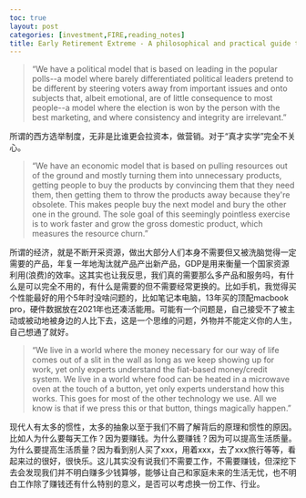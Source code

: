 ```yaml
---
toc: true
layout: post
categories: [investment,FIRE,reading_notes]
title: Early Retirement Extreme - A philosophical and practical guide to financial independence - 8
---
```

> “We have a political model that is based on leading in the popular polls--a model where barely differentiated political leaders pretend to be different by steering voters away from important issues and onto subjects that, albeit emotional, are of little consequence to most people--a model where the election is won by the person with the best marketing, and where consistency and integrity are irrelevant.”

所谓的西方选举制度，无非是比谁更会拉资本，做营销。对于“真才实学”完全不关心。

> “We have an economic model that is based on pulling resources out of the ground and mostly turning them into unnecessary products, getting people to buy the products by convincing them that they need them, then getting them to throw the products away because they're obsolete. This makes people buy the next model and bury the other one in the ground. The sole goal of this seemingly pointless exercise is to work faster and grow the gross domestic product, which measures the resource churn.”

所谓的经济，就是不断开采资源，做出大部分人们本身不需要但又被洗脑觉得一定需要的产品，年复一年地淘汰就产品产出新产品，GDP是用来衡量一个国家资源利用(浪费)的效率。这其实也让我反思，我们真的需要那么多产品和服务吗，有什么是可以完全不用的，有什么是需要的但不需要经常更换的。比如手机，我觉得买个性能最好的用个5年时没啥问题的，比如笔记本电脑，13年买的顶配macbook pro，硬件数据放在2021年也还凑活能用。可能有一个问题是，自己接受不了被主动或被动地被身边的人比下去，这是一个思维的问题，外物并不能定义你的人生，自己想通了就好。

> “We live in a world where the money necessary for our way of life comes out of a slit in the wall as long as we keep showing up for work, yet only experts understand the fiat-based money/credit system. We live in a world where food can be heated in a microwave oven at the touch of a button, yet only experts understand how this works. This goes for most of the other technology we use. All we know is that if we press this or that button, things magically happen.”

现代人有太多的惯性，太多的抽象以至于我们不屑了解背后的原理和惯性的原因。比如人为什么要每天工作？因为要赚钱。为什么要赚钱？因为可以提高生活质量。为什么要提高生活质量？因为看到别人买了xxx，用着xxx，去了xxx旅行等等，看起来过的很好，很快乐。这儿其实没有说我们不需要工作，不需要赚钱，但深挖下去会发现我们并不明白赚多少钱算够，能够让自己和家庭未来的生活无忧，也不明白工作除了赚钱还有什么特别的意义，是否可以考虑换一份工作、行业。
